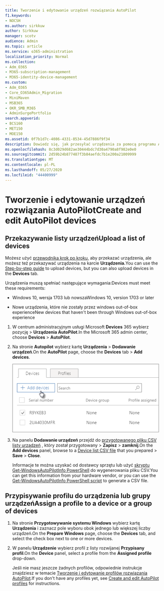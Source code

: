 ```yaml
---
title: Tworzenie i edytowanie urządzeń rozwiązania AutoPilot
f1.keywords:
- NOCSH
ms.author: sirkkuw
author: Sirkkuw
manager: scotv
audience: Admin
ms.topic: article
ms.service: o365-administration
localization_priority: Normal
ms.collection:
- Adm_O365
- M365-subscription-management
- M365-identity-device-management
ms.custom:
- Adm_O365
- Core_O365Admin_Migration
- MiniMaven
- MSB365
- OKR_SMB_M365
- AdminSurgePortfolio
search.appverid:
- BCS160
- MET150
- MOE150
ms.assetid: 0f7b1d7c-4086-4331-8534-45d7886f9f34
description: Dowiedz się, jak przesyłać urządzenia za pomocą programu AutoPilot w usłudze Microsoft 365 Business Premium. Profil można przypisać do urządzenia lub grupy urządzeń.
ms.openlocfilehash: 8c3d029d682ae30444bdc7d30a4790a8f982e0e0
ms.sourcegitcommit: 2d59b24b877487f3b84aefdc7b1e200a21009999
ms.translationtype: MT
ms.contentlocale: pl-PL
ms.lasthandoff: 05/27/2020
ms.locfileid: "44400999"
---
```

# <a name="create-and-edit-autopilot-devices"></a><span data-ttu-id="1428d-104">Tworzenie i edytowanie urządzeń rozwiązania AutoPilot</span><span class="sxs-lookup"><span data-stu-id="1428d-104">Create and edit AutoPilot devices</span></span>

## <a name="upload-a-list-of-devices"></a><span data-ttu-id="1428d-105">Przekazywanie listy urządzeń</span><span class="sxs-lookup"><span data-stu-id="1428d-105">Upload a list of devices</span></span>

<span data-ttu-id="1428d-106">Możesz użyć [przewodnika krok po kroku,](add-autopilot-devices-and-profile.md) aby przekazać urządzenia, ale możesz też przekazywać urządzenia na karcie **Urządzenia.**</span><span class="sxs-lookup"><span data-stu-id="1428d-106">You can use the [Step-by-step guide](add-autopilot-devices-and-profile.md) to upload devices, but you can also upload devices in the **Devices** tab.</span></span> 
  
<span data-ttu-id="1428d-107">Urządzenia muszą spełniać następujące wymagania:</span><span class="sxs-lookup"><span data-stu-id="1428d-107">Devices must meet these requirements:</span></span>
  
- <span data-ttu-id="1428d-108">Windows 10, wersja 1703 lub nowsza</span><span class="sxs-lookup"><span data-stu-id="1428d-108">Windows 10, version 1703 or later</span></span>
    
- <span data-ttu-id="1428d-109">Nowe urządzenia, które nie zostały przez windows out-of-box experience</span><span class="sxs-lookup"><span data-stu-id="1428d-109">New devices that haven't been through Windows out-of-box experience</span></span>

1. <span data-ttu-id="1428d-110">W centrum administracyjnym usługi Microsoft **Devices** 365 wybierz pozycję \> **Urządzenia AutoPilot**.</span><span class="sxs-lookup"><span data-stu-id="1428d-110">In the Microsoft 365 admin center, choose **Devices** \> **AutoPilot**.</span></span>
  
2. <span data-ttu-id="1428d-111">Na stronie **Autopilot** wybierz kartę **Urządzenia** \> **Dodawanie urządzeń**.</span><span class="sxs-lookup"><span data-stu-id="1428d-111">On the **AutoPilot** page, choose the **Devices** tab \> **Add devices**.</span></span>
    
    ![In the Devices tab, choose Add devices.](../media/6ba81e22-c873-40ad-8a72-ce64d15ea6ba.png)
  
3. <span data-ttu-id="1428d-113">Na panelu **Dodawanie urządzeń** przejdź do [przygotowanego pliku CSV listy urządzeń](https://docs.microsoft.com/microsoft-365/admin/misc/device-list) , który został przygotowany \> **Zapisz** \> **zamknij**.</span><span class="sxs-lookup"><span data-stu-id="1428d-113">On the **Add devices** panel, browse to a [Device list CSV file](https://docs.microsoft.com/microsoft-365/admin/misc/device-list) that you prepared \> **Save** \> **Close**.</span></span>
    
    <span data-ttu-id="1428d-114">Informacje te można uzyskać od dostawcy sprzętu lub użyć [skryptu Get-WindowsAutoPilotInfo PowerShell](https://www.powershellgallery.com/packages/Get-WindowsAutoPilotInfo) do wygenerowania pliku CSV.</span><span class="sxs-lookup"><span data-stu-id="1428d-114">You can get this information from your hardware vendor, or you can use the [Get-WindowsAutoPilotInfo PowerShell script](https://www.powershellgallery.com/packages/Get-WindowsAutoPilotInfo) to generate a CSV file.</span></span> 
    
## <a name="assign-a-profile-to-a-device-or-a-group-of-devices"></a><span data-ttu-id="1428d-115">Przypisywanie profilu do urządzenia lub grupy urządzeń</span><span class="sxs-lookup"><span data-stu-id="1428d-115">Assign a profile to a device or a group of devices</span></span>

1. <span data-ttu-id="1428d-116">Na stronie **Przygotowywanie systemu Windows** wybierz kartę **Urządzenia** i zaznacz pole wyboru obok jednego lub większej liczby urządzeń.</span><span class="sxs-lookup"><span data-stu-id="1428d-116">On the **Prepare Windows** page, choose the **Devices** tab, and select the check box next to one or more devices.</span></span> 
    
2. <span data-ttu-id="1428d-117">W panelu **Urządzenie** wybierz profil z listy rozwijanej **Przypisany profil**.</span><span class="sxs-lookup"><span data-stu-id="1428d-117">On the **Device** panel, select a profile from the **Assigned profile** drop-down.</span></span> 
    
    <span data-ttu-id="1428d-118">Jeśli nie masz jeszcze żadnych profilów, odpowiednie instrukcje znajdziesz w temacie [Tworzenie i edytowanie profilów rozwiązania AutoPilot](create-and-edit-autopilot-profiles.md).</span><span class="sxs-lookup"><span data-stu-id="1428d-118">If you don't have any profiles yet, see [Create and edit AutoPilot profiles](create-and-edit-autopilot-profiles.md) for instructions.</span></span> 
    
